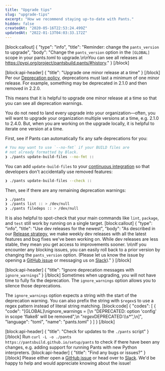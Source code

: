 ```yaml
---
title: "Upgrade tips"
slug: "upgrade-tips"
excerpt: "How we recommend staying up-to-date with Pants."
hidden: false
createdAt: "2020-05-16T22:53:24.499Z"
updatedAt: "2022-01-13T04:03:33.172Z"
---
```

[block:callout]
{
  "type": "info",
  "title": "Reminder: change the `pants_version` to upgrade",
  "body": "Change the `pants_version` option in the `[GLOBAL]` scope in your pants.toml to upgrade.\n\nYou can see all releases at https://pypi.org/project/pantsbuild.pants/#history."
}
[/block]

[block:api-header]
{
  "title": "Upgrade one minor release at a time"
}
[/block]
Per our [Deprecation policy](doc:deprecation-policy), deprecations must last a minimum of one minor release. For example, something may be deprecated in 2.1.0 and then removed in 2.2.0.

This means that it is helpful to upgrade one minor release at a time so that you can see all deprecation warnings. 

You do not need to land every upgrade into your organization—often, you will want to upgrade your organization multiple versions at a time, e.g. 2.1.0 to 2.4.0. But, when you are working on the upgrade locally, it is helpful to iterate one version at a time.

First, see if Pants can automatically fix any safe deprecations for you:

```bash
# You may want to use `--no-fmt` if your BUILD files are 
# not already formatted by Black.
❯ ./pants update-build-files --no-fmt ::
```

You can add `update-build-files` to your [continuous integration](doc:using-pants-in-ci) so that developers don't accidentally use removed features:

```bash
❯ ./pants update-build-files --check ::
```

Then, see if there are any remaining deprecation warnings:

```bash
❯ ./pants
❯ ./pants list :: > /dev/null
❯ ./pants filedeps :: > /dev/null
```

It is also helpful to spot-check that your main commands like `lint`, `package`, and `test` still work by running on a single target.
[block:callout]
{
  "type": "info",
  "title": "Use dev releases for the newest",
  "body": "As described in our [Release strategy](doc:release-strategy), we make weekly dev releases with all the latest features and bug fixes we've been working on. While dev releases are less stable, they mean you get access to improvements sooner. \n\nIf you encounter any blocking issues, you can easily roll back to a prior version by changing the `pants_version` option. (Please let us know the issue by opening a [GitHub issue](https://github.com/pantsbuild/pants/issues) or messaging us on [Slack](doc:community))."
}
[/block]

[block:api-header]
{
  "title": "Ignore deprecation messages with `ignore_warnings`"
}
[/block]
Sometimes when upgrading, you will not have time to fully fix the deprecation. The `ignore_warnings` option allows you to silence those deprecations.

The `ignore_warnings` option expects a string with the start of the deprecation warning. You can also prefix the string with `$regex$` to use a regex pattern instead of literal string matching.
[block:code]
{
  "codes": [
    {
      "code": "[GLOBAL]\nignore_warnings = [\n  \"DEPRECATED: option 'config' in scope 'flake8' will be removed\",\n  \"$regex$DEPRECATED:\\\\s*\",\n]",
      "language": "toml",
      "name": "pants.toml"
    }
  ]
}
[/block]

[block:api-header]
{
  "title": "Check for updates to the `./pants` script"
}
[/block]
Run `curl -L -o ./pants https://pantsbuild.github.io/setup/pants` to check if there have been any changes, e.g. adding support for running Pants with new Python interpreters.
[block:api-header]
{
  "title": "Find any bugs or issues?"
}
[/block]
Please either open a [GitHub issue](https://github.com/pantsbuild/pants/issues) or head over to [Slack](doc:community). We'd be happy to help and would appreciate knowing about the issue!